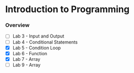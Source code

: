 # Introduction to Programming

### Overview
- [ ] Lab 3 - Input and Output
- [ ] Lab 4 - Conditional Statements
- [x] Lab 5 - Condition Loop
- [x] Lab 6 - Function
- [x] Lab 7 - Array
- [ ] Lab 9 - Array 